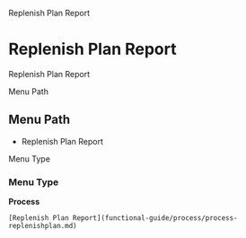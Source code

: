 
Replenish Plan Report
# Replenish Plan Report


Replenish Plan Report

Menu Path
## Menu Path



- Replenish Plan Report

Menu Type
### Menu Type

**Process**


```
[Replenish Plan Report](functional-guide/process/process-replenishplan.md)
```
